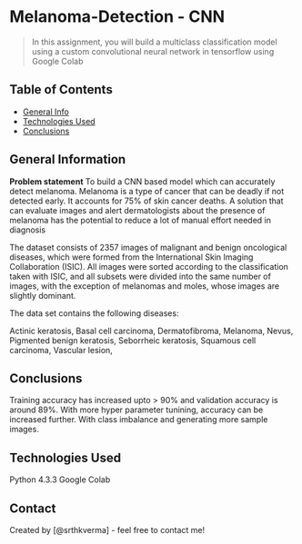 # Melanoma-Detection - CNN
> In this assignment, you will build a multiclass classification model using a custom convolutional neural network in tensorflow using Google Colab


## Table of Contents
* [General Info](#general-information)
* [Technologies Used](#technologies-used)
* [Conclusions](#conclusions)

<!-- You can include any other section that is pertinent to your problem -->

## General Information
**Problem statement**
To build a CNN based model which can accurately detect melanoma. Melanoma is a type of cancer that can be deadly if not detected early. It accounts for 75% of skin cancer deaths. A solution that can evaluate images and alert dermatologists about the presence of melanoma has the potential to reduce a lot of manual effort needed in diagnosis

The dataset consists of 2357 images of malignant and benign oncological diseases, which were formed from the International Skin Imaging Collaboration (ISIC). All images were sorted according to the classification taken with ISIC, and all subsets were divided into the same number of images, with the exception of melanomas and moles, whose images are slightly dominant.

The data set contains the following diseases:

Actinic keratosis,
Basal cell carcinoma,
Dermatofibroma,
Melanoma,
Nevus,
Pigmented benign keratosis,
Seborrheic keratosis,
Squamous cell carcinoma,
Vascular lesion,

## Conclusions
Training accuracy has increased upto > 90% and validation accuracy is around 89%. With more hyper parameter tunining, accuracy can be increased further. With class imbalance and generating more sample images.



## Technologies Used
Python 4.3.3
Google Colab


## Contact
Created by [@srthkverma] - feel free to contact me!

